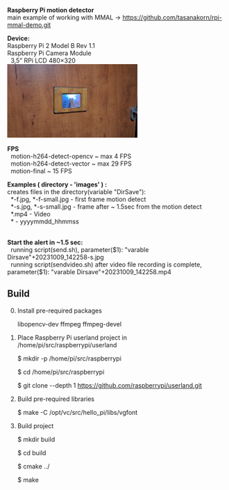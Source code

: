 <b>Raspberry Pi motion detector<br/></b>
main example of working with MMAL -> https://github.com/tasanakorn/rpi-mmal-demo.git<br/>

<b>Device: </b> <br/>
Raspberry Pi 2 Model B Rev 1.1<br/>
Raspberry Pi Camera Module<br/>
&nbsp;  3,5” RPi LCD 480×320<br/>
<img src="https://github.com/Alfed2/motion-detect/blob/main/images/device.jpg" width="300"> 

<b> FPS </b> <br/>
&nbsp;  motion-h264-detect-opencv  ~ max 4 FPS <br/>
&nbsp;  motion-h264-detect-vector  ~ max 29 FPS<br/>
&nbsp;  motion-final  ~ 15 FPS<br/>

<b>Examples ( directory - 'images' ) :</b><br/>
creates files in the directory(variable "DirSave"):<br/>
&nbsp;  *-f.jpg, *-f-small.jpg   - first frame motion detect<br/>
&nbsp;  *-s.jpg, *-s-small.jpg   - frame after ~ 1.5sec from the motion detect<br/>
&nbsp;  *.mp4 - Video<br/>
&nbsp;  \* -  yyyymmdd_hhmmss<br/>

<br/>
<b>Start the alert in ~1.5 sec:</b><br/>
&nbsp; running script(send.sh), parameter($1): "varable Dirsave"+20231009_142258-s.jpg<br/>
&nbsp; running script(sendvideo.sh) after video file recording is complete, parameter($1): "varable Dirsave"+20231009_142258.mp4<br/>


Build
-----
0. Install pre-required packages
   
    libopencv-dev ffmpeg ffmpeg-devel

1. Place  Raspberry Pi userland project in /home/pi/src/raspberrypi/userland
    
    $ mkdir -p /home/pi/src/raspberrypi
    
    $ cd /home/pi/src/raspberrypi
        
    $ git clone --depth 1 https://github.com/raspberrypi/userland.git


2. Build pre-required libraries
    
    $ make -C /opt/vc/src/hello_pi/libs/vgfont
    

3. Build project 

    $ mkdir build
    
    $ cd build
    
    $ cmake ../
    
    $ make 
    
  
